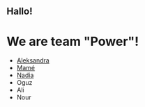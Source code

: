 ## Hallo! 
# We are team "Power"!

* [Aleksandra](./aleksandra.md)
* [Mamé](./mamé.md)
* [Nadia](./nadia.md)
* Oguz
* Ali
* Nour
